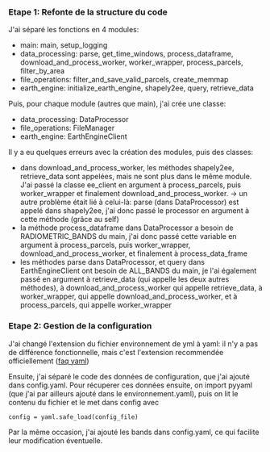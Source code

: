 ### Etape 1: Refonte de la structure du code

J'ai séparé les fonctions en 4 modules:

- main: main, setup_logging
- data_processing: parse, get_time_windows, process_dataframe,
download_and_process_worker, worker_wrapper, process_parcels,
filter_by_area
- file_operations: filter_and_save_valid_parcels, create_memmap
- earth_engine: initialize_earth_engine, shapely2ee, query, retrieve_data

Puis, pour chaque module (autres que main), j'ai crée une classe:

- data_processing: DataProcessor
- file_operations: FileManager
- earth_engine: EarthEngineClient

Il y a eu quelques erreurs avec la création des modules, puis des classes:

- dans download_and_process_worker, les méthodes shapely2ee, retrieve_data sont appelées, mais ne sont plus dans le même module. J'ai passé la classe ee_client  en argument à process_parcels, puis worker_wrapper et finalement download_and_process_worker.
-> un autre problème était lié à celui-là: parse (dans DataProcessor) est appelé dans shapely2ee, j'ai donc passé le processor en argument à cette méthode (grâce au self)
- la méthode process_dataframe dans DataProcessor a besoin de RADIOMETRIC_BANDS du main, j'ai donc passé cette variable en argument à process_parcels, puis worker_wrapper, download_and_process_worker, et finalement à process_data_frame
- les méthodes parse dans DataProcessor, et query dans EarthEngineClient ont besoin de ALL_BANDS du main, je l'ai également passé en argument à retrieve_data (qui appelle les deux autres méthodes), à download_and_process_worker qui appelle retrieve_data, à worker_wrapper, qui appelle download_and_process_worker, et à process_parcels, qui appelle worker_wrapper

### Etape 2: Gestion de la configuration
J'ai changé l'extension du fichier environnement de yml à yaml: il n'y a pas de différence fonctionnelle, mais c'est l'extension recommendée officiellement ([faq yaml](https://yaml.org/faq.html))

Ensuite, j'ai séparé le code des données de configuration, que j'ai ajouté dans config.yaml. Pour récuperer ces données ensuite, on import pyyaml (que j'ai par ailleurs ajouté dans le environnement.yaml), puis on lit le contenu du fichier et le met dans config avec
```
config = yaml.safe_load(config_file)
```
Par la même occasion, j'ai ajouté les bands dans config.yaml, ce qui facilite leur modification éventuelle.